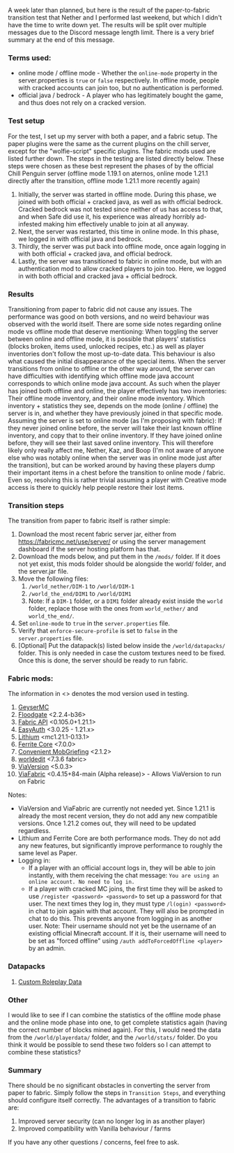 A week later than planned, but here is the result of the paper-to-fabric transition test that Nether and I performed last weekend, but which I didn't have the time to write down yet. The results will be split over multiple messages due to the Discord message length limit. There is a very brief summary at the end of this message.

### Terms used:
* online mode / offline mode - Whether the `online-mode` property in the server.properties is `true` or `false` respectively. In offline mode, people with cracked accounts can join too, but no authentication is performed.
* official java / bedrock - A player who has legitimately bought the game, and thus does not rely on a cracked version.

### Test setup
For the test, I set up my server with both a paper, and a fabric setup. The paper plugins were the same as the current plugins on the chill server, except for the "wolfie-script" specific plugins. The fabric mods used are listed further down. The steps in the testing are listed directly below. These steps were chosen as these best represent the phases of by the official Chill Penguin server (offline mode 1.19.1 on aternos, online mode 1.21.1 directly after the transition, offline mode 1.21.1 more recently again)

1. Initially, the server was started in offline mode. During this phase, we joined with both official + cracked java, as well as with official bedrock. Cracked bedrock was not tested since neither of us has access to that, and when Safe did use it, his experience was already horribly ad-infested making him effectively unable to join at all anyway.
2. Next, the server was restarted, this time in online mode. In this phase, we logged in with official java and bedrock.
3. Thirdly, the server was put back into offline mode, once again logging in with both official + cracked java, and official bedrock.
4. Lastly, the server was transitioned to fabric in online mode, but with an authentication mod to allow cracked players to join too. Here, we logged in with both official and cracked java + official bedrock.

### Results
Transitioning from paper to fabric did not cause any issues. The performance was good on both versions, and no weird behaviour was observed with the world itself. There are some side notes regarding online mode vs offline mode that deserve mentioning:
When toggling the server between online and offline mode, it is possible that players' statistics (blocks broken, items used, unlocked recipes, etc.) as well as player inventories don't follow the most up-to-date data. This behaviour is also what caused the initial disappearance of the special items. When the server transitions from online to offline or the other way around, the server can have difficulties with identifying which offline mode java account corresponds to which online mode java account. As such when the player has joined both offline and online, the player effectively has two inventories: Their offline mode inventory, and their online mode inventory. Which inventory + statistics they see, depends on the mode (online / offline) the server is in, and whether they have previously joined in that specific mode.
Assuming the server is set to online mode (as I'm proposing with fabric): If they never joined online before, the server will take their last known offline inventory, and copy that to their online inventory. If they have joined online before, they will see their last saved online inventory. This will therefore likely only really affect me, Nether, Kaz, and Boop (I'm not aware of anyone else who was notably online when the server was in online mode just after the transition), but can be worked around by having these players dump their important items in a chest before the transition to online mode / fabric. Even so, resolving this is rather trivial assuming a player with Creative mode access is there to quickly help people restore their lost items.

### Transition steps
The transition from paper to fabric itself is rather simple:
1. Download the most recent fabric server jar, either from https://fabricmc.net/use/server/ or using the server management dashboard if the server hosting platform has that.
2. Download the mods below, and put them in the `/mods/` folder. If it does not yet exist, this mods folder should be alongside the world/ folder, and the server.jar file.
3. Move the following files:
    1. `/world_nether/DIM-1` to `/world/DIM-1`
    2. `/world_the_end/DIM1` to `/world/DIM1`
    3. Note: If a `DIM-1` folder, or a `DIM1` folder already exist inside the `world` folder, replace those with the ones from `world_nether/` and `world_the_end/`.
4. Set `online-mode` to `true` in the `server.properties` file.
5. Verify that `enforce-secure-profile` is set to `false` in the `server.properties` file.
6. [Optional] Put the datapack(s) listed below inside the `/world/datapacks/` folder. This is only needed in case the custom textures need to be fixed.
Once this is done, the server should be ready to run fabric.

### Fabric mods:
The information in <> denotes the mod version used in testing.
1. [GeyserMC](https://geysermc.org/download)
2. [Floodgate](https://modrinth.com/mod/floodgate) <2.2.4-b36>
3. [Fabric API](https://modrinth.com/mod/fabric-api) <0.105.0+1.21.1>
4. [EasyAuth](https://modrinth.com/mod/easyauth) <3.0.25 - 1.21.x>
5. [Lithium](https://modrinth.com/mod/lithium/versions) <mc1.21.1-0.13.1>
6. [Ferrite Core](https://modrinth.com/mod/ferrite-core) <7.0.0>
7. [Convenient MobGriefing](https://modrinth.com/mod/convenient-mobgriefing) <2.1.2>
7. [worldedit](https://modrinth.com/plugin/worldedit) <7.3.6 fabric>
8. [ViaVersion](https://modrinth.com/plugin/viaversion) <5.0.3>
9. [ViaFabric](https://modrinth.com/mod/viafabric) <0.4.15+84-main (Alpha release)> - Allows ViaVersion to run on Fabric

Notes:
* ViaVersion and ViaFabric are currently not needed yet. Since 1.21.1 is already the most recent version, they do not add any new compatible versions. Once 1.21.2 comes out, they will need to be updated regardless.
* Lithium and Ferrite Core are both performance mods. They do not add any new features, but significantly improve performance to roughly the same level as Paper.
* Logging in:
    * If a player with an official account logs in, they will be able to join instantly, with them receiving the chat message: `You are using an online account. No need to log in.`
    * If a player with cracked MC joins, the first time they will be asked to use `/register <password> <password>` to set up a password for that user. The next times they log in, they must type `/l(ogin) <password>` in chat to join again with that account. They will also be prompted in chat to do this. This prevents anyone from logging in as another user. Note: Their username should not yet be the username of an existing official Minecraft account. If it is, their username will need to be set as "forced offline" using `/auth addToForcedOffline <player>` by an admin.

### Datapacks
1. [Custom Roleplay Data](https://www.curseforge.com/minecraft/customization/custom-roleplay-data-datapack)

### Other
I would like to see if I can combine the statistics of the offline mode phase and the online mode phase into one, to get complete statistics again (having the correct number of blocks mined again). For this, I would need the data from the `/world/playerdata/` folder, and the `/world/stats/` folder. Do you think it would be possible to send these two folders so I can attempt to combine these statistics?

### Summary
There should be no significant obstacles in converting the server from paper to fabric. Simply follow the steps in `Transition Steps`, and everything should configure itself correctly.
The advantages of a transition to fabric are:
1. Improved server security (can no longer log in as another player)
2. Improved compatibility with Vanilla behaviour / farms

If you have any other questions / concerns, feel free to ask.
